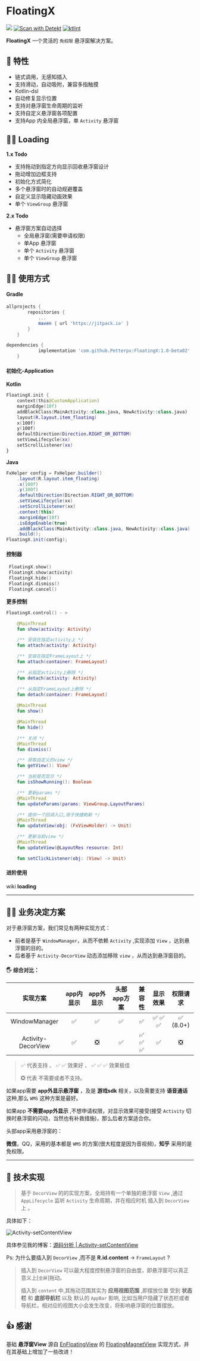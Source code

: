 # FloatingX



[![](https://jitpack.io/v/Petterpx/FloatingX.svg)](https://jitpack.io/#Petterpx/FloatingX) [![Scan with Detekt](https://github.com/Petterpx/FloatingX/actions/workflows/detekt-analysis.yml/badge.svg)](https://github.com/Petterpx/FloatingX/actions/workflows/detekt-analysis.yml) [![ktlint](https://img.shields.io/badge/code%20style-%E2%9D%A4-FF4081.svg)](https://ktlint.github.io/) 

**FloatingX** 一个灵活的 `免权限` 悬浮窗解决方案。



## 👏 特性 

- 链式调用，无感知插入
- 支持滑动，自动吸附，兼容多指触摸
- Kotlin-dsl
- 自动修复显示位置
- 支持对悬浮窗生命周期的监听
- 支持自定义悬浮窗各项配置
- 支持App 内全局悬浮窗，单 `Activity` 悬浮窗



## 👨‍🔧‍ Loading 

**1.x Todo**

- 支持拖动到指定方向显示回收悬浮窗设计
- 拖动增加边框支持
- 初始化方式简化
- 多个悬浮窗时的自动规避覆盖
- 自定义显示隐藏动画效果
- 单个 `ViewGroup` 悬浮窗

**2.x Todo**

- 悬浮窗方案自动选择
  - 全局悬浮窗(需要申请权限)
  - 单App 悬浮窗
  - 单个 `Activity` 悬浮窗
  - 单个 `ViewGroup` 悬浮窗



## 👨‍💻‍ 使用方式

#### Gradle

```groovy
allprojects {
		repositories {
			...
			maven { url 'https://jitpack.io' }
		}
	}
```

```groovy
dependencies {
	        implementation 'com.github.Petterpx:FloatingX:1.0-beta02'
	}
```



#### 初始化-Application

**Kotlin**

```kotlin
FloatingX.init {
    context(this@CustomApplication)
    marginEdge(10f)
    addBlackClass(MainActivity::class.java, NewActivity::class.java)
    layout(R.layout.item_floating)
    x(100f)
    y(100f)
    defaultDirection(Direction.RIGHT_OR_BOTTOM)
    setViewLifecycle(xx)
    setScrollListener(xx)
}
```

**Java**

```java
FxHelper config = FxHelper.builder()
    .layout(R.layout.item_floating)
    .x(100f)
    .y(100f)
    .defaultDirection(Direction.RIGHT_OR_BOTTOM)
    .setViewLifecycle(xx)
    .setScrollListener(xx)
    .context(this)
    .marginEdge(10f)
    .isEdgeEnable(true)
    .addBlackClass(MainActivity::class.java, NewActivity::class.java)
    .build();
FloatingX.init(config);
```

#### 控制器

```kotlin
 FloatingX.show()
 FloatingX.show(activity)
 FloatingX.hide()
 FloatingX.dismiss()
 FloatingX.cancel()
```

**更多控制**

```kotlin
FloatingX.control() - >

    @MainThread
    fun show(activity: Activity)

    /** 安装在指定activity上 */
    fun attach(activity: Activity)

    /** 安装在指定FrameLayout上 */
    fun attach(container: FrameLayout)

    /** 从指定activity上删除 */
    fun detach(activity: Activity)

    /** 从指定FrameLayout上删除 */
    fun detach(container: FrameLayout)
    
    @MainThread
    fun show()

    @MainThread
    fun hide()

    /** 关闭 */
    @MainThread
    fun dismiss()

    /** 获取自定义的view */
    fun getView(): View?

    /** 当前是否显示 */
    fun isShowRunning(): Boolean

    /** 更新params */
    @MainThread
    fun updateParams(params: ViewGroup.LayoutParams)

    /** 提供一个回调入口,用于快捷刷新 */
    @MainThread
    fun updateView(obj: (FxViewHolder) -> Unit)

    /** 更新当前view */
    @MainThread
    fun updateView(@LayoutRes resource: Int)

    fun setClickListener(obj: (View) -> Unit)
```



#### 进阶使用

wiki **loading**

---



## 🚴‍♀️ 业务决定方案

对于悬浮窗方案，我们常见有两种实现方式：

- 前者是基于 `WindowManager`，从而不依赖 `Activity` ,实现添加 `View` ，达到悬浮窗的目的。
- 后者基于 `Activity-DecorView` 动态添加移除 `view` ，从而达到悬浮窗目的。

#### 🖐 综合对比：

|      实现方案      | app内显示 | app外显示 | 头部app方案 | 兼容性  | 显示效果 | 权限请求 |
| :----------------: | :-------: | :-------: | :---------: | :-----: | :------: | :------: |
|   WindowManager    |     ✅     |     ✅     |      ✅      |    ✅    | ✅  ✅  ✅  | ✅ (8.0+) |
| Activity-DecorView |     ✅     |     ❎     |      ✅      | ✅  ✅  ✅ |    ✅     |    ❎     |

> ✅  代表支持 、 ✅  ✅ 效果好 、 ✅  ✅  ✅ 效果极佳
>
> ❎  代表 不需要或者不支持。



如果app需要 **app外显示悬浮窗** ，及是 **游戏sdk** 相关，以及需要支持 **语音通话** 这种,那么 `WMS` 这种方案是最好。

如果app **不需要app外显示** ,不想申请权限，对显示效果可接受(接受 `Activity` 切换时悬浮窗的闪动，当然也有补救措施)，那么后者方案适合你。

头部app采用悬浮窗的：

**微信**，QQ，采用的基本都是 `WMS` 的方案(很大程度是因为音视频)，**知乎** 采用的是免权限。



---

## 🐬 技术实现

> 基于 `DecorView` 的的实现方案，全局持有一个单独的悬浮窗 `View` ,通过 `AppLifecycle` 监听 `Activity` 生命周期，并在相应时机 插入到 `DecorView` 上 。

具体如下：

<img src="https://tva1.sinaimg.cn/large/008i3skNly1gr20ks7780j30rc0i5dim.jpg" alt="Activity-setContentView"  />

具体参见我的博客：[源码分析 | Activity-setContentView](https://juejin.cn/post/6897453195342610445) 

Ps: 为什么要插入到 `DecorView` ,而不是 **R.id.content** -> `FrameLayout` ?

> 插入到 `DecorView` 可以最大程度控制悬浮窗的自由度，即悬浮窗可以真正意义上[`全屏`]拖动。
>
> 插入到 `content` 中,其拖动范围其实为 **应用视图范围** ,即摆放位置 受到 **状态栏** 和 **底部导航栏** 以及 默认的 `AppBar` 影响, 比如当用户隐藏了状态栏或者导航栏，相对应的视图大小会发生改变，将影响悬浮窗的位置摆放。

## 👍 感谢

基础 **悬浮窗View** 源自 [EnFloatingView](https://github.com/leotyndale/EnFloatingView) 的 [FloatingMagnetView](https://github.com/leotyndale/EnFloatingView/blob/master/floatingview/src/main/java/com/imuxuan/floatingview/FloatingMagnetView.java) 实现方式，并在其基础上增加了一些改进！

